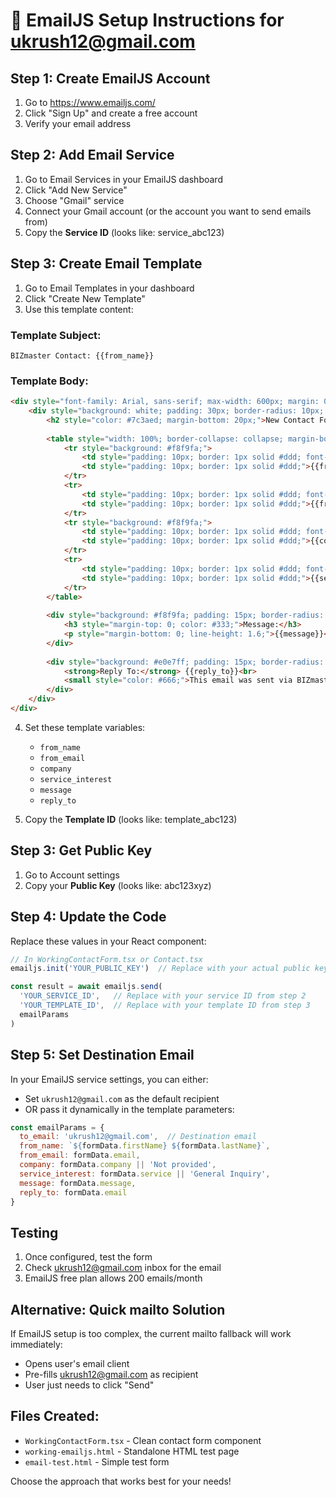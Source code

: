 # 📧 EmailJS Setup Instructions for ukrush12@gmail.com

## Step 1: Create EmailJS Account
1. Go to https://www.emailjs.com/
2. Click "Sign Up" and create a free account
3. Verify your email address

## Step 2: Add Email Service
1. Go to Email Services in your EmailJS dashboard
2. Click "Add New Service"
3. Choose "Gmail" service
4. Connect your Gmail account (or the account you want to send emails from)
5. Copy the **Service ID** (looks like: service_abc123)

## Step 3: Create Email Template
1. Go to Email Templates in your dashboard
2. Click "Create New Template"
3. Use this template content:

### Template Subject:
```
BIZmaster Contact: {{from_name}}
```

### Template Body:
```html
<div style="font-family: Arial, sans-serif; max-width: 600px; margin: 0 auto; padding: 20px; background-color: #f8f9fa;">
    <div style="background: white; padding: 30px; border-radius: 10px; box-shadow: 0 2px 10px rgba(0,0,0,0.1);">
        <h2 style="color: #7c3aed; margin-bottom: 20px;">New Contact Form Submission</h2>
        
        <table style="width: 100%; border-collapse: collapse; margin-bottom: 20px;">
            <tr style="background: #f8f9fa;">
                <td style="padding: 10px; border: 1px solid #ddd; font-weight: bold;">Name:</td>
                <td style="padding: 10px; border: 1px solid #ddd;">{{from_name}}</td>
            </tr>
            <tr>
                <td style="padding: 10px; border: 1px solid #ddd; font-weight: bold;">Email:</td>
                <td style="padding: 10px; border: 1px solid #ddd;">{{from_email}}</td>
            </tr>
            <tr style="background: #f8f9fa;">
                <td style="padding: 10px; border: 1px solid #ddd; font-weight: bold;">Company:</td>
                <td style="padding: 10px; border: 1px solid #ddd;">{{company}}</td>
            </tr>
            <tr>
                <td style="padding: 10px; border: 1px solid #ddd; font-weight: bold;">Service Interest:</td>
                <td style="padding: 10px; border: 1px solid #ddd;">{{service_interest}}</td>
            </tr>
        </table>
        
        <div style="background: #f8f9fa; padding: 15px; border-radius: 5px; margin: 20px 0;">
            <h3 style="margin-top: 0; color: #333;">Message:</h3>
            <p style="margin-bottom: 0; line-height: 1.6;">{{message}}</p>
        </div>
        
        <div style="background: #e0e7ff; padding: 15px; border-radius: 5px; margin-top: 20px;">
            <strong>Reply To:</strong> {{reply_to}}<br>
            <small style="color: #666;">This email was sent via BIZmaster contact form</small>
        </div>
    </div>
</div>
```

4. Set these template variables:
   - `from_name`
   - `from_email`
   - `company`
   - `service_interest`
   - `message`
   - `reply_to`

5. Copy the **Template ID** (looks like: template_abc123)

## Step 3: Get Public Key
1. Go to Account settings
2. Copy your **Public Key** (looks like: abc123xyz)

## Step 4: Update the Code
Replace these values in your React component:

```javascript
// In WorkingContactForm.tsx or Contact.tsx
emailjs.init('YOUR_PUBLIC_KEY')  // Replace with your actual public key

const result = await emailjs.send(
  'YOUR_SERVICE_ID',   // Replace with your service ID from step 2
  'YOUR_TEMPLATE_ID',  // Replace with your template ID from step 3
  emailParams
)
```

## Step 5: Set Destination Email
In your EmailJS service settings, you can either:
- Set `ukrush12@gmail.com` as the default recipient
- OR pass it dynamically in the template parameters:

```javascript
const emailParams = {
  to_email: 'ukrush12@gmail.com',  // Destination email
  from_name: `${formData.firstName} ${formData.lastName}`,
  from_email: formData.email,
  company: formData.company || 'Not provided',
  service_interest: formData.service || 'General Inquiry',
  message: formData.message,
  reply_to: formData.email
}
```

## Testing
1. Once configured, test the form
2. Check ukrush12@gmail.com inbox for the email
3. EmailJS free plan allows 200 emails/month

## Alternative: Quick mailto Solution
If EmailJS setup is too complex, the current mailto fallback will work immediately:
- Opens user's email client
- Pre-fills ukrush12@gmail.com as recipient
- User just needs to click "Send"

## Files Created:
- `WorkingContactForm.tsx` - Clean contact form component
- `working-emailjs.html` - Standalone HTML test page
- `email-test.html` - Simple test form

Choose the approach that works best for your needs!